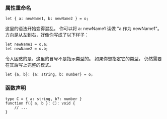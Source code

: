 ### 属性重命名 

`let { a: newName1, b: newName2 } = o;`

这里的语法开始变得混乱。 你可以将 a: newName1 读做 "a 作为 newName1"。 方向是从左到右，好像你写成了以下样子：

```
let newName1 = o.a;
let newName2 = o.b;
```

令人困惑的是，这里的冒号不是指示类型的。 如果你想指定它的类型， 仍然需要在其后写上完整的模式。

`let {a, b}: {a: string, b: number} = o;`

### 函数声明

```
type C = { a: string, b?: number }
function f({ a, b }: C): void {
    // ...
}
```
